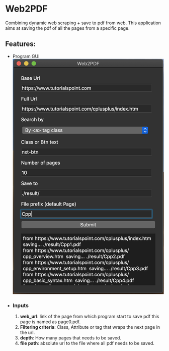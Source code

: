 # Web2PDF
Combining dynamic web scraping + save to pdf from web.
This application aims at saving the pdf of all the pages from a specific page.


## Features:
  * Program GUI
  ![GUI](https://github.com/yashpatel007/Web2PDF/blob/master/images/Screen%20Shot%202020-06-13%20at%205.05.58%20PM.png)
  * ### Inputs
    1. **web_url**:
       link of the page from which program start to save pdf this page is named as page0.pdf.
    2. **Filtering criteria**:
       Class, Attribute or tag that wraps the next page in the url.
    3. **depth**:
       How many pages that needs to be saved.
    4. **file path**:
       absolute url to the file where all pdf needs to be saved.
